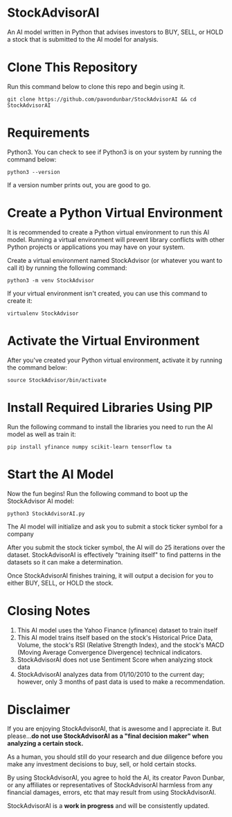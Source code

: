 # StockAdvisorAI

An AI model written in Python that advises investors to BUY, SELL, or HOLD a stock that is submitted to the AI model for analysis.

# Clone This Repository

Run this command below to clone this repo and begin using it.

```
git clone https://github.com/pavondunbar/StockAdvisorAI && cd StockAdvisorAI
```

# Requirements

Python3.  You can check to see if Python3 is on your system by running the command below:

```
python3 --version
```

If a version number prints out, you are good to go.

# Create a Python Virtual Environment

It is recommended to create a Python virtual environment to run this AI model.  Running a virtual environment will prevent library conflicts with other Python projects or applications you may have on your system.

Create a virtual environment named StockAdvisor (or whatever you want to call it) by running the following command:

```
python3 -m venv StockAdvisor
```

If your virtual environment isn't created, you can use this command to create it:

```
virtualenv StockAdvisor
```

# Activate the Virtual Environment

After you've created your Python virtual environment, activate it by running the command below:

```
source StockAdvisor/bin/activate
```

# Install Required Libraries Using PIP

Run the following command to install the libraries you need to run the AI model as well as train it:

```
pip install yfinance numpy scikit-learn tensorflow ta
```

# Start the AI Model

Now the fun begins!  Run the following command to boot up the StockAdvisor AI model:

```
python3 StockAdvisorAI.py
```

The AI model will initialize and ask you to submit a stock ticker symbol for a company

After you submit the stock ticker symbol, the AI will do 25 iterations over the dataset.  StockAdvisorAI is effectively "training itself" to find patterns in the datasets so it can make a determination.

Once StockAdvisorAI finishes training, it will output a decision for you to either BUY, SELL, or HOLD the stock.

# Closing Notes

1. This AI model uses the Yahoo Finance (yfinance) dataset to train itself
2. This AI model trains itself based on the stock's Historical Price Data, Volume, the stock's RSI (Relative Strength Index), and the stock's MACD (Moving Average Convergence Divergence) technical indicators.
3. StockAdvisorAI does not use Sentiment Score when analyzing stock data
4. StockAdvisorAI analyzes data from 01/10/2010 to the current day; however, only 3 months of past data is used to make a recommendation.

# Disclaimer

If you are enjoying StockAdvisorAI, that is awesome and I appreciate it.  But please...**do not use StockAdvisorAI as a "final decision maker" when analyzing a certain stock.** 

As a human, you should still do your research and due diligence before you make any investment decisions to buy, sell, or hold certain stocks.

By using StockAdvisorAI, you agree to hold the AI, its creator Pavon Dunbar, or any affiliates or representatives of StockAdvisorAI harmless from any financial damages, errors, etc that may result from using StockAdvisorAI.

StockAdvisorAI is a **work in progress** and will be consistently updated.


